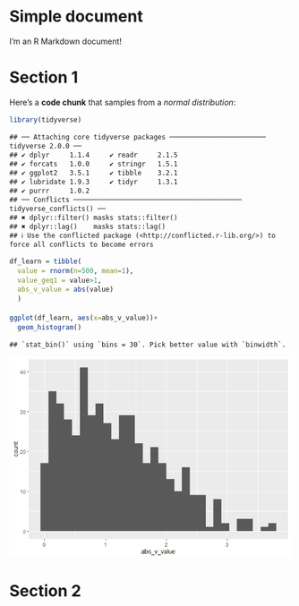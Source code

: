 Simple document
================

I’m an R Markdown document!

# Section 1

Here’s a **code chunk** that samples from a *normal distribution*:

``` r
library(tidyverse)
```

    ## ── Attaching core tidyverse packages ──────────────────────── tidyverse 2.0.0 ──
    ## ✔ dplyr     1.1.4     ✔ readr     2.1.5
    ## ✔ forcats   1.0.0     ✔ stringr   1.5.1
    ## ✔ ggplot2   3.5.1     ✔ tibble    3.2.1
    ## ✔ lubridate 1.9.3     ✔ tidyr     1.3.1
    ## ✔ purrr     1.0.2     
    ## ── Conflicts ────────────────────────────────────────── tidyverse_conflicts() ──
    ## ✖ dplyr::filter() masks stats::filter()
    ## ✖ dplyr::lag()    masks stats::lag()
    ## ℹ Use the conflicted package (<http://conflicted.r-lib.org/>) to force all conflicts to become errors

``` r
df_learn = tibble(
  value = rnorm(n=500, mean=1),
  value_geq1 = value>1,
  abs_v_value = abs(value)
  )

ggplot(df_learn, aes(x=abs_v_value))+
  geom_histogram()
```

    ## `stat_bin()` using `bins = 30`. Pick better value with `binwidth`.

![](template_files/figure-gfm/unnamed-chunk-1-1.png)<!-- -->

# Section 2
